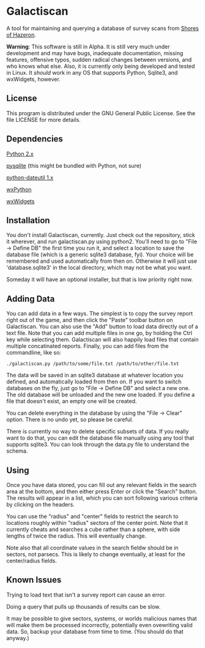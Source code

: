 Galactiscan
===========

A tool for maintaining and querying a database of survey scans from [Shores of Hazeron](http://www.hazeron.com/).

**Warning**:  This software is still in Alpha.  It is still very much under development and may have bugs, inadequate documentation, missing features, offensive typos, sudden radical changes between versions, and who knows what else.  Also, it is currently only being developed and tested in Linux.  It *should* work in any OS that supports Python, Sqlite3, and wxWidgets, however.



License
-------

This program is distributed under the GNU General Public License.  See the file LICENSE for more details.



Dependencies
------------

[Python 2.x](http://www.python.org/)

[pysqlite](https://pypi.python.org/pypi/pysqlite) (this might be bundled with Python, not sure)

[python-dateutil 1.x](http://labix.org/python-dateutil)

[wxPython](http://www.wxpython.org/)

[wxWidgets](http://www.wxwidgets.org/)



Installation
------------

You don't install Galactiscan, currently.  Just check out the repository, stick it wherever, and run galactiscan.py using python2.  You'll need to go to "File -> Define DB" the first time you run it, and select a location to save the database file (which is a generic sqlite3 database, fyi).  Your choice will be remembered and used automatically from then on.  Otherwise it will just use 'database.sqlite3' in the local directory, which may not be what you want.

Someday it will have an optional installer, but that is low priority right now.



Adding Data
-----------

You can add data in a few ways.  The simplest is to copy the survey report right out of the game, and then click the "Paste" toolbar button on Galactiscan.  You can also use the "Add" button to load data directly out of a text file.  Note that you can add multiple files in one go, by holding the Ctrl key while selecting them.  Galactiscan will also happily load files that contain multiple concatinated reports.  Finally, you can add files from the commandline, like so:

`./galactiscan.py /path/to/some/file.txt /path/to/other/file.txt`

The data will be saved in an sqlite3 database at whatever location you defined, and automatically loaded from then on.  If you want to switch databases on the fly, just go to "File -> Define DB" and select a new one.  The old database will be unloaded and the new one loaded.  If you define a file that doesn't exist, an empty one will be created.

You can delete everything in the database by using the "File -> Clear" option.  There is no undo yet, so please be careful.

There is currently no way to delete specific subsets of data.  If you really want to do that, you can edit the database file manually using any tool that supports sqlite3.  You can look through the data.py file to understand the schema.



Using
-----

Once you have data stored, you can fill out any relevant fields in the search area at the bottom, and then either press Enter or click the "Search" button.  The results will appear in a list, which you can sort following various criteria by clicking on the headers.

You can use the "radius" and "center" fields to restrict the search to locations roughly within "radius" sectors of the center point.  Note that it currently cheats and searches a cube rather than a sphere, with side lengths of twice the radius.  This will eventually change.

Note also that all coordinate values in the search fieldw should be in sectors, not parsecs.  This is likely to change eventually, at least for the center/radius fields.


Known Issues
------------

Trying to load text that isn't a survey report can cause an error.

Doing a query that pulls up thousands of results can be slow.

It may be possible to give sectors, systems, or worlds malicious names that will make them be processed incorrectly, potentially even ovewriting valid data.  So, backup your database from time to time.  (You should do that anyway.)
